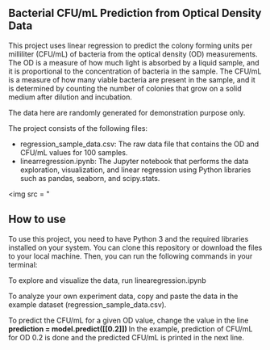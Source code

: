 ## Bacterial CFU/mL Prediction from Optical Density Data

This project uses linear regression to predict the colony forming units per milliliter (CFU/mL) of bacteria from the optical density (OD) measurements. The OD is a measure of how much light is absorbed by a liquid sample, and it is proportional to the concentration of bacteria in the sample. The CFU/mL is a measure of how many viable bacteria are present in the sample, and it is determined by counting the number of colonies that grow on a solid medium after dilution and incubation.

The data here are randomly generated for demonstration purpose only. 

The project consists of the following files:

* regression_sample_data.csv: The raw data file that contains the OD and CFU/mL values for 100 samples.
* linearregression.ipynb: The Jupyter notebook that performs the data exploration, visualization, and linear regression using Python libraries such as pandas, seaborn, and scipy.stats.

<img src = "

## How to use

To use this project, you need to have Python 3 and the required libraries installed on your system. You can clone this repository or download the files to your local machine. Then, you can run the following commands in your terminal:

To explore and visualize the data, run linearegression.ipynb

To analyze your own experiment data, copy and paste the data in the example dataset (regression_sample_data.csv). 

To predict the CFU/mL for a given OD value, change the value in the line <b> prediction = model.predict([[0.2]]) </b> In the example, prediction of CFU/mL for OD 0.2 is done and the predicted CFU/mL is printed in the next line. 
